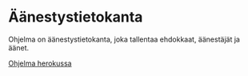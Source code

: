 # Äänestystietokanta

Ohjelma on äänestystietokanta, joka tallentaa ehdokkaat, äänestäjät ja äänet.

[Ohjelma herokussa](https://tsoha-python-aanestys-seppo.herokuapp.com/)


